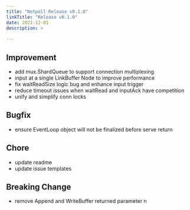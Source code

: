 ```yaml
---
title: "Netpoll Release v0.1.0"
linkTitle: "Release v0.1.0"
date: 2021-12-01
description: >
  
---
```


## Improvement

* add mux.ShardQueue to support connection multiplexing
* input at a single LinkBuffer Node to improve performance 
* fix waitReadSize logic bug and enhance input trigger
* reduce timeout issues when waitRead and inputAck have competition
* unify and simplify conn locks 

## Bugfix

* ensure EventLoop object will not be finalized before serve return

## Chore
* update readme 
* update issue templates

## Breaking Change
* remove Append and WriteBuffer returned parameter n